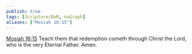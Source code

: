 ```yaml
---
publish: true
tags: [Scripture/BoM, noGraph]
aliases: ["Mosiah 16:15"]
---
```

[Mosiah 16:15](https://churchofjesuschrist.org/study/scriptures/bofm/mosiah/16?lang=eng&id=p15#p15) Teach them that redemption cometh through Christ the Lord, who is the very Eternal Father. Amen.




